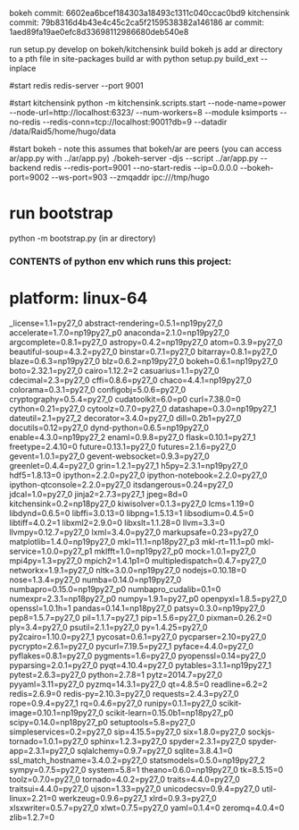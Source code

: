 bokeh commit: 6602ea6bcef184303a18493c1311c040ccac0bd9
kitchensink commit: 79b8316d4b43e4c45c2ca5f2159538382a146186
ar commit: 1aed89fa19ae0efc8d33698112986680deb540e8

run setup.py develop on bokeh/kitchensink
build bokeh js
add ar directory to a pth file in site-packages
build ar with python setup.py build_ext --inplace


#start redis
redis-server --port 9001

#start kitchensink
python -m kitchensink.scripts.start --node-name=power --node-url=http://localhost:6323/ --num-workers=8 --module ksimports --no-redis --redis-conn=tcp://localhost:9001?db=9 --datadir /data/Raid5/home/hugo/data

#start bokeh - note this assumes that bokeh/ar are peers (you can access ar/app.py with ../ar/app.py)
./bokeh-server -djs --script ../ar/app.py --backend redis --redis-port=9001 --no-start-redis --ip=0.0.0.0 --bokeh-port=9002 --ws-port=903 --zmqaddr ipc:///tmp/hugo

# run bootstrap

python -m bootstrap.py (in ar directory)


### CONTENTS of python env which runs this project:

# platform: linux-64
_license=1.1=py27_0
abstract-rendering=0.5.1=np19py27_0
accelerate=1.7.0=np19py27_p0
anaconda=2.1.0=np19py27_0
argcomplete=0.8.1=py27_0
astropy=0.4.2=np19py27_0
atom=0.3.9=py27_0
beautiful-soup=4.3.2=py27_0
binstar=0.7.1=py27_0
bitarray=0.8.1=py27_0
blaze=0.6.3=np19py27_0
blz=0.6.2=np19py27_0
bokeh=0.6.1=np19py27_0
boto=2.32.1=py27_0
cairo=1.12.2=2
casuarius=1.1=py27_0
cdecimal=2.3=py27_0
cffi=0.8.6=py27_0
chaco=4.4.1=np19py27_0
colorama=0.3.1=py27_0
configobj=5.0.6=py27_0
cryptography=0.5.4=py27_0
cudatoolkit=6.0=p0
curl=7.38.0=0
cython=0.21=py27_0
cytoolz=0.7.0=py27_0
datashape=0.3.0=np19py27_1
dateutil=2.1=py27_2
decorator=3.4.0=py27_0
dill=0.2b1=py27_0
docutils=0.12=py27_0
dynd-python=0.6.5=np19py27_0
enable=4.3.0=np19py27_2
enaml=0.9.8=py27_0
flask=0.10.1=py27_1
freetype=2.4.10=0
future=0.13.1=py27_0
futures=2.1.6=py27_0
gevent=1.0.1=py27_0
gevent-websocket=0.9.3=py27_0
greenlet=0.4.4=py27_0
grin=1.2.1=py27_1
h5py=2.3.1=np19py27_0
hdf5=1.8.13=0
ipython=2.2.0=py27_0
ipython-notebook=2.2.0=py27_0
ipython-qtconsole=2.2.0=py27_0
itsdangerous=0.24=py27_0
jdcal=1.0=py27_0
jinja2=2.7.3=py27_1
jpeg=8d=0
kitchensink=0.2=np18py27_0
kiwisolver=0.1.3=py27_0
lcms=1.19=0
libdynd=0.6.5=0
libffi=3.0.13=0
libpng=1.5.13=1
libsodium=0.4.5=0
libtiff=4.0.2=1
libxml2=2.9.0=0
libxslt=1.1.28=0
llvm=3.3=0
llvmpy=0.12.7=py27_0
lxml=3.4.0=py27_0
markupsafe=0.23=py27_0
matplotlib=1.4.0=np19py27_0
mkl=11.1=np18py27_p3
mkl-rt=11.1=p0
mkl-service=1.0.0=py27_p1
mklfft=1.0=np19py27_p0
mock=1.0.1=py27_0
mpi4py=1.3=py27_0
mpich2=1.4.1p1=0
multipledispatch=0.4.7=py27_0
networkx=1.9.1=py27_0
nltk=3.0.0=np19py27_0
nodejs=0.10.18=0
nose=1.3.4=py27_0
numba=0.14.0=np19py27_0
numbapro=0.15.0=np19py27_p0
numbapro_cudalib=0.1=0
numexpr=2.3.1=np18py27_p0
numpy=1.9.1=py27_p0
openpyxl=1.8.5=py27_0
openssl=1.0.1h=1
pandas=0.14.1=np18py27_0
patsy=0.3.0=np19py27_0
pep8=1.5.7=py27_0
pil=1.1.7=py27_1
pip=1.5.6=py27_0
pixman=0.26.2=0
ply=3.4=py27_0
psutil=2.1.1=py27_0
py=1.4.25=py27_0
py2cairo=1.10.0=py27_1
pycosat=0.6.1=py27_0
pycparser=2.10=py27_0
pycrypto=2.6.1=py27_0
pycurl=7.19.5=py27_1
pyface=4.4.0=py27_0
pyflakes=0.8.1=py27_0
pygments=1.6=py27_0
pyopenssl=0.14=py27_0
pyparsing=2.0.1=py27_0
pyqt=4.10.4=py27_0
pytables=3.1.1=np19py27_1
pytest=2.6.3=py27_0
python=2.7.8=1
pytz=2014.7=py27_0
pyyaml=3.11=py27_0
pyzmq=14.3.1=py27_0
qt=4.8.5=0
readline=6.2=2
redis=2.6.9=0
redis-py=2.10.3=py27_0
requests=2.4.3=py27_0
rope=0.9.4=py27_1
rq=0.4.6=py27_0
runipy=0.1.1=py27_0
scikit-image=0.10.1=np19py27_0
scikit-learn=0.15.0b1=np18py27_p0
scipy=0.14.0=np18py27_p0
setuptools=5.8=py27_0
simpleservices=0.2=py27_0
sip=4.15.5=py27_0
six=1.8.0=py27_0
sockjs-tornado=1.0.1=py27_0
sphinx=1.2.3=py27_0
spyder=2.3.1=py27_0
spyder-app=2.3.1=py27_0
sqlalchemy=0.9.7=py27_0
sqlite=3.8.4.1=0
ssl_match_hostname=3.4.0.2=py27_0
statsmodels=0.5.0=np19py27_2
sympy=0.7.5=py27_0
system=5.8=1
theano=0.6.0=np19py27_0
tk=8.5.15=0
toolz=0.7.0=py27_0
tornado=4.0.2=py27_0
traits=4.4.0=py27_0
traitsui=4.4.0=py27_0
ujson=1.33=py27_0
unicodecsv=0.9.4=py27_0
util-linux=2.21=0
werkzeug=0.9.6=py27_1
xlrd=0.9.3=py27_0
xlsxwriter=0.5.7=py27_0
xlwt=0.7.5=py27_0
yaml=0.1.4=0
zeromq=4.0.4=0
zlib=1.2.7=0